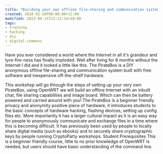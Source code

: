 ```yaml
---
title: "Building your own offline file-sharing and communication system for the inevitable downfall of the Internet"
created: 2018-01-20T00:00:00+11:00
modified: 2023-08-15T22:12:14+10:00
tags:
- training
- hacking
- diy
- digital-commons
---
```


Have you ever considered a world where the Internet in all it's grandeur and tyre-fire-ness has finally imploded. Well after living for 8 months without the Internet I did and it looked a little like this. The PirateBox is a DIY anonymous offline file-sharing and communication system built with free software and inexpensive off-the-shelf hardware.  
  
This workshop will go through the steps of setting up your very own PirateBox, using OpenWRT we will build an offline Internet with an inbuilt chat, file sharing capabilities and image board. Which can then be battery powered and carried around with you! The PirateBox is a beginner friendly privacy and anonymity positive piece of hardware, it introduces students to the basic concepts of hardware hacking, flashing devices, setting up config files etc. More importantly it has a larger cultural impact as it is an easy way for people to anonymously communicate and exchange files in a time where this is becoming difficult. It has previously been used by people to locally share digital media (such as ebooks) and to securely share cryptographic keys by people running CryptoParty workshops. Student Prerequisites This is a beginner friendly course, little to no prior knowledge of OpenWRT is needed, but users should have basic understanding of the command line.